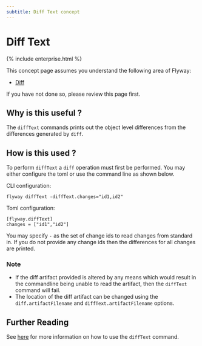 ```yaml
---
subtitle: Diff Text concept
---
```

# Diff Text

{% include enterprise.html %}

This concept page assumes you understand the following area of Flyway:
 - [Diff](<Concepts/Diff concept>)

If you have not done so, please review this page first.

## Why is this useful ?
The `diffText` commands prints out the object level differences from the differences generated by `diff`.

## How is this used ?
To perform `diffText` a `diff` operation must first be performed. You may either configure the toml or use the command line as shown below.

CLI configuration:
```
flyway diffText -diffText.changes="id1,id2"
```

Toml configuration:
```
[flyway.diffText]
changes = ["id1","id2"]
```

You may specify `-` as the set of change ids to read changes from standard in. If you do not provide any change ids then the differences for all changes are printed.

### Note
- If the diff artifact provided is altered by any means which would result in the commandline being unable to read the artifact, then the `diffText` command will fail.
- The location of the diff artifact can be changed using the `diff.artifactFilename` and `diffText.artifactFilename` options.

## Further Reading
See [here](<Usage/Command-line/Command-line - diffText>) for more information on how to use the `diffText` command.